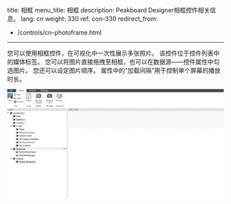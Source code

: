 title: 相框
menu_title: 相框
description: Peakboard Designer相框控件相关信息。
lang: cn
weight: 330
ref: con-330
redirect_from:
  - /controls/cn-photoframe.html
---

您可以使用相框控件，在可视化中一次性展示多张照片。
该控件位于控件列表中的媒体标签。
您可以将图片直接拖拽至相框，也可以在数据源——控件属性中勾选图片。
您还可以设定图片顺序。
属性中的“加载间隔”用于控制单个屏幕的播放时长。

![image_1](/assets/images/Controls/photoframe/photoframe01.gif)
